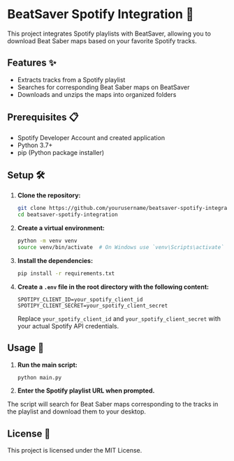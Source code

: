 # BeatSaver Spotify Integration 🎵

This project integrates Spotify playlists with BeatSaver, allowing you to download Beat Saber maps based on your favorite Spotify tracks.

## Features ✨
- Extracts tracks from a Spotify playlist
- Searches for corresponding Beat Saber maps on BeatSaver
- Downloads and unzips the maps into organized folders

## Prerequisites 📋
- Spotify Developer Account and created application
- Python 3.7+
- pip (Python package installer)

## Setup 🛠️

1. **Clone the repository:**
    ```sh
    git clone https://github.com/yourusername/beatsaver-spotify-integration.git
    cd beatsaver-spotify-integration
    ```

2. **Create a virtual environment:**
    ```sh
    python -m venv venv
    source venv/bin/activate  # On Windows use `venv\Scripts\activate`
    ```

3. **Install the dependencies:**
    ```sh
    pip install -r requirements.txt
    ```

4. **Create a `.env` file in the root directory with the following content:**
    ```dotenv
    SPOTIPY_CLIENT_ID=your_spotify_client_id
    SPOTIPY_CLIENT_SECRET=your_spotify_client_secret
    ```

    Replace `your_spotify_client_id` and `your_spotify_client_secret` with your actual Spotify API credentials.

## Usage 🚀

1. **Run the main script:**
    ```sh
    python main.py
    ```

2. **Enter the Spotify playlist URL when prompted.**

The script will search for Beat Saber maps corresponding to the tracks in the playlist and download them to your desktop.

## License 📄
This project is licensed under the MIT License.
